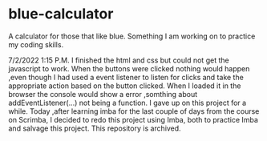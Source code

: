 # blue-calculator
A calculator for those that like blue. Something I am working on to practice my coding skills.

7/2/2022 1:15 P.M.
I finished the html and css but could not get the javascript to work. When the buttons were clicked nothing would happen ,even though I had used a event listener to listen for clicks and take the appropriate action based on the button clicked. When I loaded it in the browser the console would show a error ,somthing about addEventListener(...) not being a function. I gave up on this project for a while. Today ,after learning imba for the last couple of days from the course on Scrimba, I decided to redo this project using Imba, both to practice Imba and salvage this project. This repository is archived.
